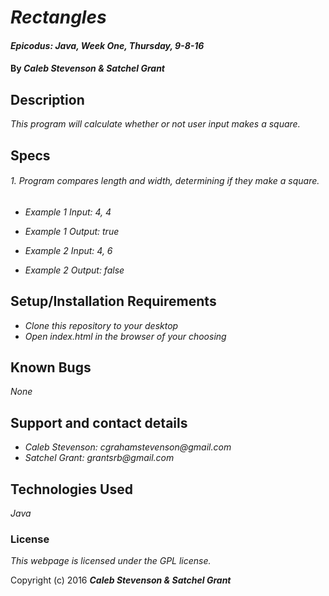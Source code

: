 # _Rectangles_

#### _Epicodus: Java, Week One, Thursday, 9-8-16_

#### By _**Caleb Stevenson &amp; Satchel Grant**_

## Description

_This program will calculate whether or not user input makes a square._

## Specs

###### 1. Program compares length and width, determining if they make a square.
* _Example 1 Input: 4, 4_
* _Example 1 Output: true_

* _Example 2 Input: 4, 6_
* _Example 2 Output: false_



## Setup/Installation Requirements

* _Clone this repository to your desktop_
* _Open index.html in the browser of your choosing_

## Known Bugs

_None_

## Support and contact details

* _Caleb Stevenson: cgrahamstevenson@gmail.com_
* _Satchel Grant: grantsrb@gmail.com_

## Technologies Used

_Java_

### License

*This webpage is licensed under the GPL license.*

Copyright (c) 2016 **_Caleb Stevenson &amp; Satchel Grant_**
